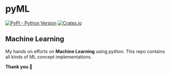 #  pyML
[![PyPI - Python Version](https://img.shields.io/pypi/pyversions/Django.svg)](https://github.com/abhishekmaity/pyML/)
[![Crates.io](https://img.shields.io/crates/l/rustc-serialize.svg)](https://github.com/abhishekmaity/pyML)

## Machine Learning 

My hands on efforts on **Machine Learning** using *python*. This repo contains all kinds of ML concept implementations.

**Thank you 💙**
